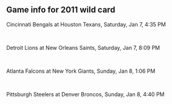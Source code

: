 ## Game info for 2011 wild card
Cincinnati Bengals at Houston Texans, Saturday, Jan 7, 4:35 PM


<br/>

Detroit Lions at New Orleans Saints, Saturday, Jan 7, 8:09 PM


<br/>

Atlanta Falcons at New York Giants, Sunday, Jan 8, 1:06 PM


<br/>

Pittsburgh Steelers at Denver Broncos, Sunday, Jan 8, 4:40 PM


